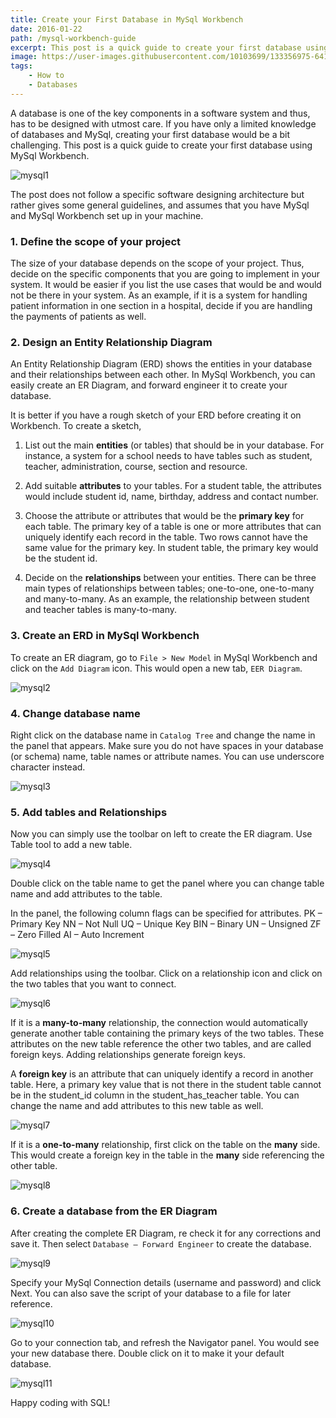 ```yaml
---
title: Create your First Database in MySql Workbench
date: 2016-01-22
path: /mysql-workbench-guide
excerpt: This post is a quick guide to create your first database using MySql Workbench.
image: https://user-images.githubusercontent.com/10103699/133356975-64158712-42f1-4d2f-bb5e-6e62f0f4374a.png
tags: 
    - How to
    - Databases
---
```

A database is one of the key components in a software system and thus, has to be designed with utmost care. If 
you have only a limited knowledge of databases and MySql, creating your first database would be a bit challenging. 
This post is a quick guide to create your first database using MySql Workbench.

![mysql1](https://user-images.githubusercontent.com/10103699/133356975-64158712-42f1-4d2f-bb5e-6e62f0f4374a.png)

The post does not follow a specific software designing architecture but rather gives some general guidelines, and 
assumes that you have MySql and MySql Workbench set up in your machine.

### 1. Define the scope of your project

The size of your database depends on the scope of your project. Thus, decide on the specific components that 
you are going to implement in your system. It would be easier if you list the use cases that would be and would not 
be there in your system. As an example, if it is a system for handling patient information in one section in a 
hospital, decide if you are handling the payments of patients as well.

### 2. Design an Entity Relationship Diagram

An Entity Relationship Diagram (ERD) shows the entities in your database and their relationships between each other. 
In MySql Workbench, you can easily create an ER Diagram, and forward engineer it to create your database.

It is better if you have a rough sketch of your ERD before creating it on Workbench. To create a sketch,

1. List out the main **entities** (or tables) that should be in your database. For instance, a system for a school 
needs to have tables such as student, teacher, administration, course, section and resource.

2. Add suitable **attributes** to your tables. For a student table, the attributes would include student id, name, 
birthday, address and contact number.

3. Choose the attribute or attributes that would be the **primary key** for each table. The primary key of a table 
is one or more attributes that can uniquely identify each record in the table. Two rows cannot have the same 
value for the primary key. In student table, the primary key would be the student id.

4. Decide on the **relationships** between your entities. There can be three main types of relationships between 
tables; one-to-one, one-to-many and many-to-many. As an example, the relationship between student and teacher 
tables is many-to-many.

### 3. Create an ERD in MySql Workbench

To create an ER diagram, go to `File > New Model` in MySql Workbench and click on the `Add Diagram` icon. This 
would open a new tab, `EER Diagram`.

![mysql2](https://user-images.githubusercontent.com/10103699/133357445-722b54ea-5c76-4df2-a248-6b640cae7aa4.png)

### 4. Change database name

Right click on the database name in `Catalog Tree` and change the name in the panel that appears. 
Make sure you do not have spaces in your database (or schema) name, table names or attribute names. You can use 
underscore character instead.

![mysql3](https://user-images.githubusercontent.com/10103699/133357454-e2c92338-3807-4b29-a523-205a6486fd12.png)

### 5. Add tables and Relationships

Now you can simply use the toolbar on left to create the ER diagram. Use Table tool to add a new table.

![mysql4](https://user-images.githubusercontent.com/10103699/133357549-4914b13e-20ea-4c73-a2d2-331f8005e279.png)

Double click on the table name to get the panel where you can change table name and add attributes to the table.

In the panel, the following column flags can be specified for attributes.
    PK – Primary Key
    NN – Not Null
    UQ – Unique Key
    BIN – Binary
    UN – Unsigned
    ZF – Zero Filled
    AI – Auto Increment
    
![mysql5](https://user-images.githubusercontent.com/10103699/133357555-8c76f153-45ca-4c0c-a9dd-18e29fc15ae8.png)

Add relationships using the toolbar. Click on a relationship icon and click on the two tables that you want to connect.

![mysql6](https://user-images.githubusercontent.com/10103699/133357643-50fb8b66-6e8e-4875-8a0a-6bbcff2c9c16.png)

If it is a **many-to-many** relationship, the connection would automatically generate another table containing the 
primary keys of the two tables. These attributes on the new table reference the other two tables, and are called 
foreign keys. Adding relationships generate foreign keys. 

A **foreign key** is an attribute that can uniquely identify a record in another table. Here, a primary key value that 
is not there in the student table cannot be in the student_id column in the student_has_teacher table. You can 
change the name and add attributes to this new table as well.

![mysql7](https://user-images.githubusercontent.com/10103699/133357653-07722e28-318c-4156-88b4-4eccd2e967d8.png)

If it is a **one-to-many** relationship, first click on the table on the **many** side. This would create a foreign key 
in the table in the **many** side referencing the other table.

![mysql8](https://user-images.githubusercontent.com/10103699/133357863-00c113ef-1df0-42f1-9291-ccb44ab188cf.png)

### 6. Create a database from the ER Diagram

After creating the complete ER Diagram, re check it for any corrections and save it.
Then select `Database – Forward Engineer` to create the database.

![mysql9](https://user-images.githubusercontent.com/10103699/133357882-a7e43103-7671-4ad6-a53c-e7ed356cc032.png)

Specify your MySql Connection details (username and password) and click Next. You can also save the script of your 
database to a file for later reference.

![mysql10](https://user-images.githubusercontent.com/10103699/133357965-8b02f7e3-1df2-45c4-9395-09bce4425a54.png)

Go to your connection tab, and refresh the Navigator panel. You would see your new database there. Double click 
on it to make it your default database.

![mysql11](https://user-images.githubusercontent.com/10103699/133357973-0d1775e4-8c99-4bb5-9e50-c7fef5bbdff4.png)

Happy coding with SQL!
